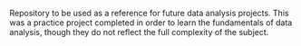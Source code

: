 Repository to be used as a reference for future data analysis projects. This was a practice project completed in order to learn the fundamentals of data analysis, though they do not reflect the full complexity of the subject.
